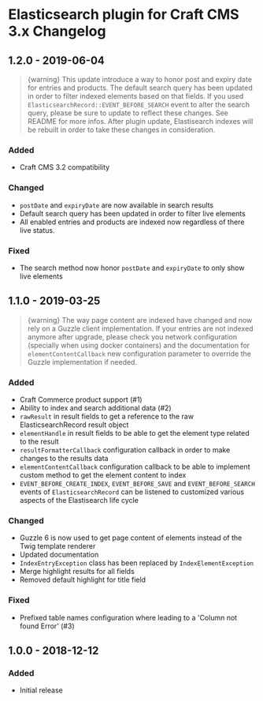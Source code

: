 # Elasticsearch plugin for Craft CMS 3.x Changelog

## 1.2.0 - 2019-06-04

> {warning} This update introduce a way to honor post and expiry date for entries and products.
The default search query has been updated in order to filter indexed elements based on that fields.
If you used `ElasticsearchRecord::EVENT_BEFORE_SEARCH` event to alter the search query, please be sure to update to reflect these changes.
See README for more infos.
After plugin update, Elastisearch indexes will be rebuilt in order to take these changes in consideration.

### Added
- Craft CMS 3.2 compatibility

### Changed
- `postDate` and `expiryDate` are now available in search results
- Default search query has been updated in order to filter live elements
- All enabled entries and products are indexed now regardless of there live status. 

### Fixed
- The search method now honor `postDate` and `expiryDate` to only show live elements

## 1.1.0 - 2019-03-25

> {warning} The way page content are indexed have changed and now rely on a Guzzle client implementation. 
If your entries are not indexed anymore after upgrade, please check you network configuration (specially when using docker containers) and the documentation for `elementContentCallback` new configuration parameter to override the Guzzle implementation if needed. 

### Added
- Craft Commerce product support (#1)
- Ability to index and search additional data (#2)
- `rawResult` in result fields to get a reference to the raw ElasticsearchRecord result object
- `elementHandle` in result fields to be able to get the element type related to the result
- `resultFormatterCallback` configuration callback in order to make changes to the results data
- `elementContentCallback` configuration callback to be able to implement custom method to get the element content to index
- `EVENT_BEFORE_CREATE_INDEX`, `EVENT_BEFORE_SAVE` and `EVENT_BEFORE_SEARCH` events of `ElasticsearchRecord` can be listened to customized various aspects of the Elastisearch life cycle 

### Changed
- Guzzle 6 is now used to get page content of elements instead of the Twig template renderer
- Updated documentation
- `IndexEntryException` class has been replaced by `IndexElementException`
- Merge highlight results for all fields
- Removed default highlight for title field

### Fixed
- Prefixed table names configuration where leading to a 'Column not found Error' (#3)

## 1.0.0 - 2018-12-12
### Added
- Initial release
